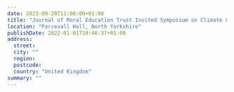 ```yaml
---
date: 2023-09-20T11:00:00+01:00
title: "Journal of Moral Education Trust Invited Symposium on Climate Change Education"
location: "Parcevall Hall, North Yorkshire"
publishDate: 2022-01-01T19:46:37+01:00
address:
  street:
  city: ""
  region:
  postcode:
  country: "United Kingdom"
summary: ""
---
```


